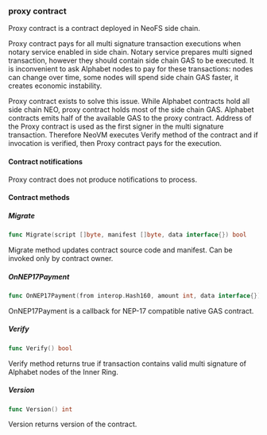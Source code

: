 ### proxy contract

Proxy contract is a contract deployed in NeoFS side chain\.

Proxy contract pays for all multi signature transaction executions when notary service enabled in side chain\. Notary service prepares multi signed transaction\, however they should contain side chain GAS to be executed\. It is inconvenient to ask Alphabet nodes to pay for these transactions: nodes can change over time\, some nodes will spend side chain GAS faster\, it creates economic instability\.

Proxy contract exists to solve this issue\. While Alphabet contracts hold all side chain NEO\, proxy contract holds most of the side chain GAS\. Alphabet contracts emits half of the available GAS to the proxy contract\. Address of the Proxy contract is used as the first signer in the multi signature transaction\. Therefore NeoVM executes Verify method of the contract and if invocation is verified\, then Proxy contract pays for the execution\.

#### Contract notifications

Proxy contract does not produce notifications to process\.

#### Contract methods

##### Migrate

```go
func Migrate(script []byte, manifest []byte, data interface{}) bool
```

Migrate method updates contract source code and manifest\. Can be invoked only by contract owner\.

##### OnNEP17Payment

```go
func OnNEP17Payment(from interop.Hash160, amount int, data interface{})
```

OnNEP17Payment is a callback for NEP\-17 compatible native GAS contract\.

##### Verify

```go
func Verify() bool
```

Verify method returns true if transaction contains valid multi signature of Alphabet nodes of the Inner Ring\.

##### Version

```go
func Version() int
```

Version returns version of the contract\.


